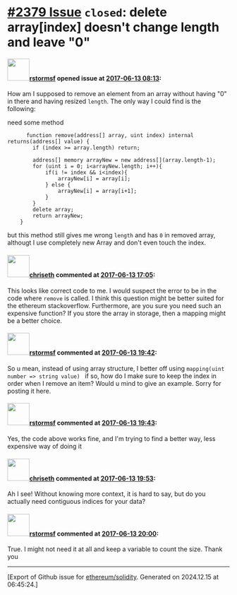 # [\#2379 Issue](https://github.com/ethereum/solidity/issues/2379) `closed`: delete array[index] doesn't change length and leave "0"

#### <img src="https://avatars.githubusercontent.com/u/9360827?u=42570bd2ff91577e88e99c8a02f877e6e89ea014&v=4" width="50">[rstormsf](https://github.com/rstormsf) opened issue at [2017-06-13 08:13](https://github.com/ethereum/solidity/issues/2379):

How am I supposed to remove an element from an array without having "0" in there and having resized `length`. The only way I could find is the following:

need some method 
```
      function remove(address[] array, uint index) internal returns(address[] value) {
        if (index >= array.length) return;
        
        address[] memory arrayNew = new address[](array.length-1);
        for (uint i = 0; i<arrayNew.length; i++){
            if(i != index && i<index){
                arrayNew[i] = array[i];
            } else {
                arrayNew[i] = array[i+1];
            }
        }
        delete array;
        return arrayNew;
    }
```
but this method still gives me wrong `length` and has `0` in removed array, althougt I use completely new Array and don't even touch the index. 

#### <img src="https://avatars.githubusercontent.com/u/9073706?v=4" width="50">[chriseth](https://github.com/chriseth) commented at [2017-06-13 17:05](https://github.com/ethereum/solidity/issues/2379#issuecomment-308183573):

This looks like correct code to me. I would suspect the error to be in the code where `remove` is called. I think this question might be better suited for the ethereum stackoverflow. Furthermore, are you sure you need such an expensive function? If you store the array in storage, then a mapping might be a better choice.

#### <img src="https://avatars.githubusercontent.com/u/9360827?u=42570bd2ff91577e88e99c8a02f877e6e89ea014&v=4" width="50">[rstormsf](https://github.com/rstormsf) commented at [2017-06-13 19:42](https://github.com/ethereum/solidity/issues/2379#issuecomment-308226421):

So u mean, instead of using array structure, I better off using `mapping(uint number => string value) ` if so, how do I make sure to keep the index in order when I remove an item? Would u mind to give an example. Sorry for posting it here.

#### <img src="https://avatars.githubusercontent.com/u/9360827?u=42570bd2ff91577e88e99c8a02f877e6e89ea014&v=4" width="50">[rstormsf](https://github.com/rstormsf) commented at [2017-06-13 19:43](https://github.com/ethereum/solidity/issues/2379#issuecomment-308226598):

Yes, the code above works fine, and I'm trying to find a better way, less expensive way of doing it

#### <img src="https://avatars.githubusercontent.com/u/9073706?v=4" width="50">[chriseth](https://github.com/chriseth) commented at [2017-06-13 19:53](https://github.com/ethereum/solidity/issues/2379#issuecomment-308229308):

Ah I see! Without knowing more context, it is hard to say, but do you actually need contiguous indices for your data?

#### <img src="https://avatars.githubusercontent.com/u/9360827?u=42570bd2ff91577e88e99c8a02f877e6e89ea014&v=4" width="50">[rstormsf](https://github.com/rstormsf) commented at [2017-06-13 20:00](https://github.com/ethereum/solidity/issues/2379#issuecomment-308230896):

True. I might not need it at all and keep a variable to count the size. Thank you


-------------------------------------------------------------------------------



[Export of Github issue for [ethereum/solidity](https://github.com/ethereum/solidity). Generated on 2024.12.15 at 06:45:24.]
